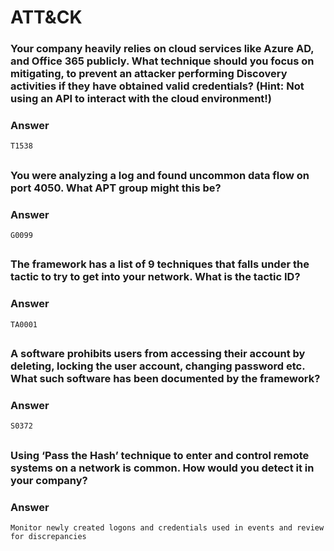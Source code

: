 # ATT\&CK

### Your company heavily relies on cloud services like Azure AD, and Office 365 publicly. What technique should you focus on mitigating, to prevent an attacker performing Discovery activities if they have obtained valid credentials? (Hint: Not using an API to interact with the cloud environment!)

### Answer

```
T1538
```

##

### You were analyzing a log and found uncommon data flow on port 4050. What APT group might this be?

### Answer

```
G0099
```

##

### The framework has a list of 9 techniques that falls under the tactic to try to get into your network. What is the tactic ID?

### Answer

```
TA0001
```

##

### A software prohibits users from accessing their account by deleting, locking the user account, changing password etc. What such software has been documented by the framework?

### Answer

```
S0372
```

##

### Using ‘Pass the Hash’ technique to enter and control remote systems on a network is common. How would you detect it in your company?

### Answer

```
Monitor newly created logons and credentials used in events and review for discrepancies
```
